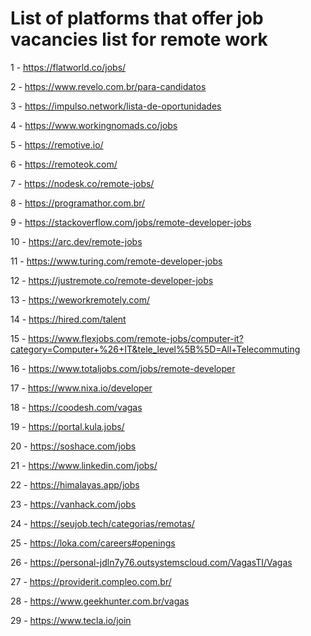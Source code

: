 # List of platforms that offer job vacancies list for remote work
1 - https://flatworld.co/jobs/ 

2 - https://www.revelo.com.br/para-candidatos

3 - https://impulso.network/lista-de-oportunidades

4 - https://www.workingnomads.co/jobs 

5 - https://remotive.io/ 

6 - https://remoteok.com/ 

7 - https://nodesk.co/remote-jobs/ 

8 - https://programathor.com.br/

9 - https://stackoverflow.com/jobs/remote-developer-jobs 

10 - https://arc.dev/remote-jobs 

11 - https://www.turing.com/remote-developer-jobs 

12 - https://justremote.co/remote-developer-jobs 

13 - https://weworkremotely.com/ 

14 - https://hired.com/talent 

15 - https://www.flexjobs.com/remote-jobs/computer-it?category=Computer+%26+IT&tele_level%5B%5D=All+Telecommuting 

16 - https://www.totaljobs.com/jobs/remote-developer 

17 - https://www.nixa.io/developer 

18 - https://coodesh.com/vagas

19 - https://portal.kula.jobs/

20 - https://soshace.com/jobs 

21 - https://www.linkedin.com/jobs/ 

22 - https://himalayas.app/jobs 

23 - https://vanhack.com/jobs 

24 - https://seujob.tech/categorias/remotas/

25 - https://loka.com/careers#openings 

26 - https://personal-jdln7y76.outsystemscloud.com/VagasTI/Vagas

27 - https://providerit.compleo.com.br/

28 - https://www.geekhunter.com.br/vagas

29 - https://www.tecla.io/join
